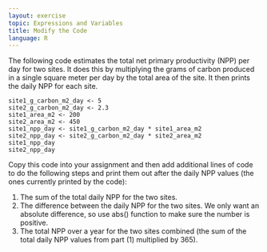 ```yaml
---
layout: exercise
topic: Expressions and Variables
title: Modify the Code
language: R
---
```


The following code estimates the total net primary productivity (NPP) per day
for two sites. It does this by multiplying the grams of carbon produced in a
single square meter per day by the total area of the site. It then prints the
daily NPP for each site.

```
site1_g_carbon_m2_day <- 5
site2_g_carbon_m2_day <- 2.3
site1_area_m2 <- 200
site2_area_m2 <- 450
site1_npp_day <- site1_g_carbon_m2_day * site1_area_m2
site2_npp_day <- site2_g_carbon_m2_day * site2_area_m2
site1_npp_day
site2_npp_day
```

Copy this code into your assignment and then add additional lines of code to do the following steps and print them out after the
daily NPP values (the ones currently printed by the code):

1.  The sum of the total daily NPP for the two sites.
2.  The difference between the daily NPP for the two sites. We only want
    an absolute difference, so use abs() function to make sure the
    number is positive.
3.  The total NPP over a year for the two sites combined (the sum of the total
    daily NPP values from part (1) multiplied by 365).
